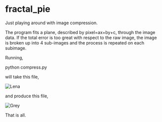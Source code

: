 fractal_pie
===========

Just playing around with image compression.

The program fits a plane, described by pixel=ax+by+c, through the image data. If the total error is too great with respect to the raw image, the image is broken up into 4 sub-images and the process is repeated on each subimage.

Running,

   python compress.py

will take this file,

![Lena](/daleobrien/fractal_pie/raw/master/lena.png)

and produce this file,

![Grey](/daleobrien/fractal_pie/raw/master/output_lena.png)

That is all.